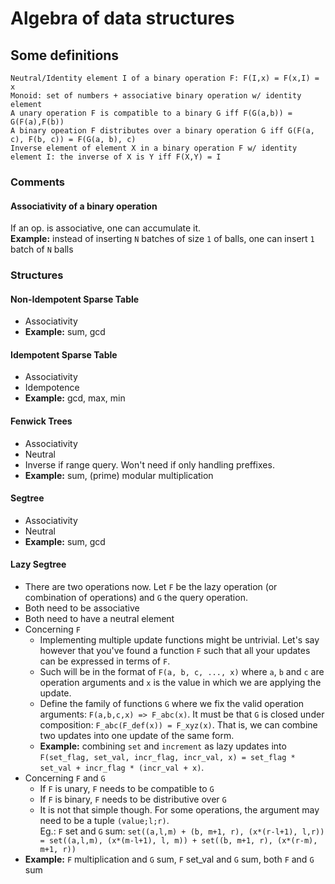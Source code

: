 # Algebra of data structures



## Some definitions
```
Neutral/Identity element I of a binary operation F: F(I,x) = F(x,I) = x
Monoid: set of numbers + associative binary operation w/ identity element
A unary operation F is compatible to a binary G iff F(G(a,b)) = G(F(a),F(b))
A binary opeation F distributes over a binary operation G iff G(F(a, c), F(b, c)) = F(G(a, b), c)
Inverse element of element X in a binary operation F w/ identity element I: the inverse of X is Y iff F(X,Y) = I
```

### Comments

#### Associativity of a binary operation
If an op. is associative, one can accumulate it.  
**Example:** instead of inserting `N` batches of size `1` of balls, one can insert `1` batch of `N` balls

### Structures

#### Non-Idempotent Sparse Table
- Associativity
- **Example:** sum, gcd

#### Idempotent Sparse Table
- Associativity
- Idempotence
- **Example:** gcd, max, min

#### Fenwick Trees
- Associativity
- Neutral
- Inverse if range query. Won't need if only handling preffixes.
- **Example:** sum, (prime) modular multiplication


#### Segtree
- Associativity
- Neutral
- **Example:** sum, gcd

#### Lazy Segtree
- There are two operations now. Let `F` be the lazy operation (or combination of operations) and `G` the query operation.
- Both need to be associative
- Both need to have a neutral element
- Concerning `F`
  - Implementing multiple update functions might be untrivial. Let's say however that you've found a function `F` such that all your updates can be expressed in terms of `F`.
  - Such will be in the format of `F(a, b, c, ..., x)` where `a`, `b` and `c` are operation arguments and `x` is the value in which we are applying the update.
  - Define the family of functions `G` where we fix the valid operation arguments: `F(a,b,c,x) => F_abc(x)`. It must be that `G` is closed under composition: `F_abc(F_def(x)) = F_xyz(x)`. That is, we can combine two updates into one update of the same form.
  - **Example:** combining `set` and `increment` as lazy updates into `F(set_flag, set_val, incr_flag, incr_val, x) = set_flag * set_val + incr_flag * (incr_val + x)`.
- Concerning `F` and `G`
  - If `F` is unary, `F` needs to be compatible to `G`
  - If `F` is binary, `F` needs to be distributive over `G`
  - It is not that simple though. For some operations, the argument may need to be a tuple `(value;l;r)`.   
  Eg.: `F` set and `G` sum: `set((a,l,m) + (b, m+1, r), (x*(r-l+1), l,r)) = set((a,l,m), (x*(m-l+1), l, m)) + set((b, m+1, r), (x*(r-m), m+1, r))`
- **Example:** `F` multiplication and `G` sum, `F` set_val and `G` sum, both `F` and `G` sum
